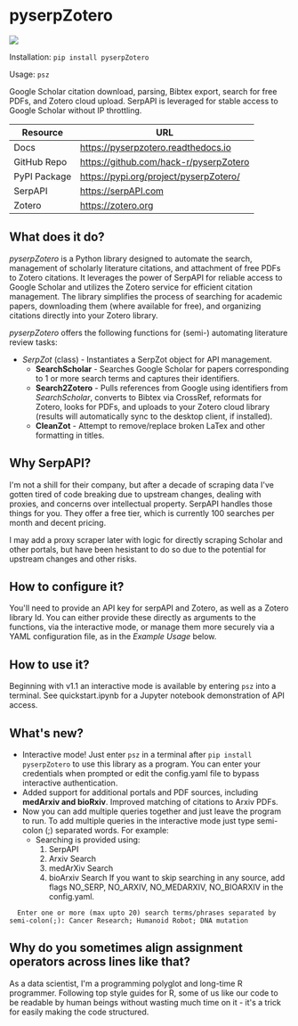 # pyserpZotero

![](https://i.imgur.com/bHS0mPZs.png)

Installation:
`pip install pyserpZotero`

Usage:
`psz`

Google Scholar citation download, parsing, Bibtex export, search for free PDFs, and Zotero cloud upload. SerpAPI is leveraged for stable access to Google Scholar without IP throttling.

| Resource     | URL                                    |
| ------------ | -------------------------------------- |
| Docs         | https://pyserpzotero.readthedocs.io    |
| GitHub Repo  | https://github.com/hack-r/pyserpZotero |
| PyPI Package | https://pypi.org/project/pyserpZotero/ |
| SerpAPI      | https://serpAPI.com                    |
| Zotero       | https://zotero.org                     |

## What does it do?

_pyserpZotero_ is a Python library designed to automate the search, management of scholarly literature citations, and attachment of free PDFs to Zotero citations. It leverages the power of SerpAPI for reliable access to Google Scholar and utilizes the Zotero service for efficient citation management. The library simplifies the process of searching for academic papers, downloading them (where available for free), and organizing citations directly into your Zotero library.

_pyserpZotero_ offers the following functions for (semi-) automating literature review tasks:

- _SerpZot_ (class) - Instantiates a SerpZot object for API management.
  - **SearchScholar** - Searches Google Scholar for papers corresponding to 1 or more search terms and captures their identifiers.
  - **Search2Zotero** - Pulls references from Google using identifiers from _SearchScholar_, converts to Bibtex via CrossRef, reformats for Zotero, looks for PDFs, and uploads to your Zotero cloud library (results will automatically sync to the desktop client, if installed).
  - **CleanZot** - Attempt to remove/replace broken LaTex and other formatting in titles.

## Why SerpAPI?

I'm not a shill for their company, but after a decade of scraping data I've gotten tired of code breaking due to upstream changes, dealing with
proxies, and concerns over intellectual property. SerpAPI handles those things for you. They offer a free tier, which is currently 100 searches
per month and decent pricing.

I may add a proxy scraper later with logic for directly scraping Scholar and other portals, but have been hesistant to do so due to the potential for upstream changes and other risks.

## How to configure it?

You'll need to provide an API key for serpAPI and Zotero, as well as a Zotero library Id. You can either provide these directly as arguments to
the functions, via the interactive mode, or manage them more securely via a YAML configuration file, as in the _Example Usage_ below.

## How to use it?

Beginning with v1.1 an interactive mode is available by entering `psz` into a terminal. See quickstart.ipynb for a Jupyter notebook demonstration of API access.

## What's new?

- Interactive mode! Just enter `psz` in a terminal after `pip install pyserpZotero` to use this library as a program. You can enter your credentials when prompted or edit the config.yaml file to bypass interactive authentication.
- Added support for additional portals and PDF sources, including **medArxiv and bioRxiv**. Improved matching of citations to Arxiv PDFs.
- Now you can add multiple queries together and just leave the program to run. To add multiple queries in the interactive mode just type semi-colon (;) separated words. For example:
  - Searching is provided using:
    1. SerpAPI
    2. Arxiv Search
    3. medArXiv Search
    4. bioArxiv Search
  If you want to skip searching in any source, add flags NO_SERP, NO_ARXIV, NO_MEDARXIV, NO_BIOARXIV in the config.yaml.


```
  Enter one or more (max upto 20) search terms/phrases separated by semi-colon(;): Cancer Research; Humanoid Robot; DNA mutation
```

## Why do you sometimes align assignment operators across lines like that?

As a data scientist, I'm a programming polyglot and long-time R programmer. Following top style guides for R, some of us like our code to be readable by human beings without wasting much time on it - it's a trick for easily making the code structured.
